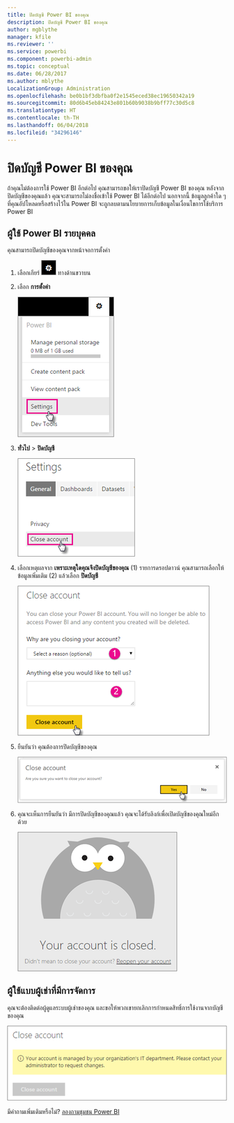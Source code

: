 ```yaml
---
title: ปิดบัญชี Power BI ของคุณ
description: ปิดบัญชี Power BI ของคุณ
author: mgblythe
manager: kfile
ms.reviewer: ''
ms.service: powerbi
ms.component: powerbi-admin
ms.topic: conceptual
ms.date: 06/28/2017
ms.author: mblythe
LocalizationGroup: Administration
ms.openlocfilehash: be0b1bf3dbfba0f2e1545eced38ec19650342a19
ms.sourcegitcommit: 80d6b45eb84243e801b60b9038b9bff77c30d5c8
ms.translationtype: HT
ms.contentlocale: th-TH
ms.lasthandoff: 06/04/2018
ms.locfileid: "34296146"
---
```

# <a name="closing-your-power-bi-account"></a>ปิดบัญชี Power BI ของคุณ
ถ้าคุณไม่ต้องการใช้ Power BI อีกต่อไป คุณสามารถขอให้เราปิดบัญชี Power BI ของคุณ  หลังจากปิดบัญชีของคุณแล้ว คุณจะสามารถไม่ลงชื่อเข้าใช้ Power BI ได้อีกต่อไป  นอกจากนี้ ข้อมูลลูกค้าใด ๆ ที่คุณอัปโหลดหรือสร้างไว้ใน Power BI จะถูกลบตามนโยบายการเก็บข้อมูลในเงื่อนไขการใช้บริการ Power BI

## <a name="individual-power-bi-users"></a>ผู้ใช้ Power BI รายบุคคล
คุณสามารถปิดบัญชีของคุณจากหน้าจอการตั้งค่า

1. เลือกเกียร์ ![](media/service-admin-closing-your-account/gear.png) ทางด้านขวาบน
2. เลือก **การตั้งค่า**
   
    ![](media/service-admin-closing-your-account/closeaccount-settings.png)
3. **ทั่วไป** > **ปิดบัญชี**
   
    ![](media/service-admin-closing-your-account/closeaccount-settings2.png)
4. เลือกเหตุผลจาก **เพราะเหตุใดคุณจึงปิดบัญชีของคุณ** (1) รายการดรอปดาวน์  คุณสามารถเลือกให้ข้อมูลเพิ่มเติม (2) แล้วเลือก **ปิดบัญชี**
   
    ![](media/service-admin-closing-your-account/closeaccount-settings3.png)
5. ยืนยันว่า คุณต้องการปิดบัญชีของคุณ
   
    ![](media/service-admin-closing-your-account/closeaccount-settings4.png)
6. คุณจะเห็นการยืนยันว่า มีการปิดบัญชีของคุณแล้ว คุณจะได้รับลิงก์เพื่อเปิดบัญชีของคุณใหม่อีกด้วย
   
    ![](media/service-admin-closing-your-account/closeaccount-settings5.png)

## <a name="managed-tenant-users"></a>ผู้ใช้แบบผู้เช่าที่มีการจัดการ
คุณจะต้องติดต่อผู้ดูแลระบบผู้เช่าของคุณ และขอให้พวกเขายกเลิกการกำหนดสิทธิ์การใช้งานจากบัญชีของคุณ

![](media/service-admin-closing-your-account/closeaccountmanaged.png)

มีคำถามเพิ่มเติมหรือไม่? [ลองถามชุมชน Power BI](http://community.powerbi.com/)


